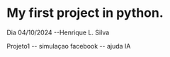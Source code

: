 ﻿# My first project in python.
Dia 04/10/2024 --Henrique L. Silva

Projeto1 -- simulaçao facebook  -- ajuda IA